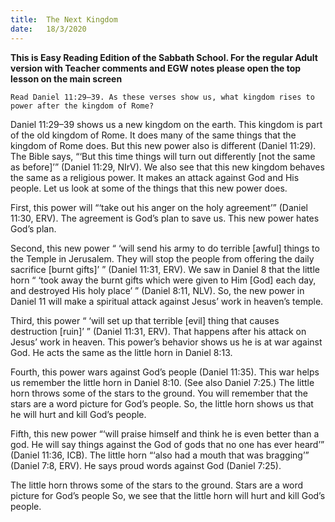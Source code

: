 ```yaml
---
title:  The Next Kingdom
date:   18/3/2020
---
```


**This is Easy Reading Edition of the Sabbath School. For the regular Adult version with Teacher comments and EGW notes please open the top lesson on the main screen** 

`Read Daniel 11:29–39. As these verses show us, what kingdom rises to power after the kingdom of Rome?`

Daniel 11:29–39 shows us a new kingdom on the earth. This kingdom is part of the old kingdom of Rome. It does many of the same things that the kingdom of Rome does. But this new power also is different (Daniel 11:29). The Bible says, “‘But this time things will turn out differently [not the same as before]’” (Daniel 11:29, NIrV). We also see that this new kingdom behaves the same as a religious power. It makes an attack against God and His people. Let us look at some of the things that this new power does.

First, this power will “‘take out his anger on the holy agreement’” (Daniel 11:30, ERV). The agreement is God’s plan to save us. This new power hates God’s plan.

Second, this new power “ ‘will send his army to do terrible [awful] things to the Temple in Jerusalem. They will stop the people from offering the daily sacrifice [burnt gifts]’ ” (Daniel 11:31, ERV). We saw in Daniel 8 that the little horn “ ‘took away the burnt gifts which were given to Him [God] each day, and destroyed His holy place’ ” (Daniel 8:11, NLV). So, the new power in Daniel 11 will make a spiritual attack against Jesus’ work in heaven’s temple.

Third, this power “ ‘will set up that terrible [evil] thing that causes destruction [ruin]’ ” (Daniel 11:31, ERV). That happens after his attack on Jesus’ work in heaven. This power’s behavior shows us he is at war against God. He acts the same as the little horn in Daniel 8:13.

Fourth, this power wars against God’s people (Daniel 11:35). This war helps us remember the little horn in Daniel 8:10. (See also Daniel 7:25.) The little horn throws some of the stars to the ground. You will remember that the stars are a word picture for God’s people. So, the little horn shows us that he will hurt and kill God’s people.

Fifth, this new power “‘will praise himself and think he is even better than a god. He will say things against the God of gods that no one has ever heard’” (Daniel 11:36, ICB). The little horn “‘also had a mouth that was bragging’” (Daniel 7:8, ERV). He says proud words against God (Daniel 7:25).

The little horn throws some of the stars to the ground. Stars are a word picture for God’s people So, we see that the little horn will hurt and kill God’s people.
